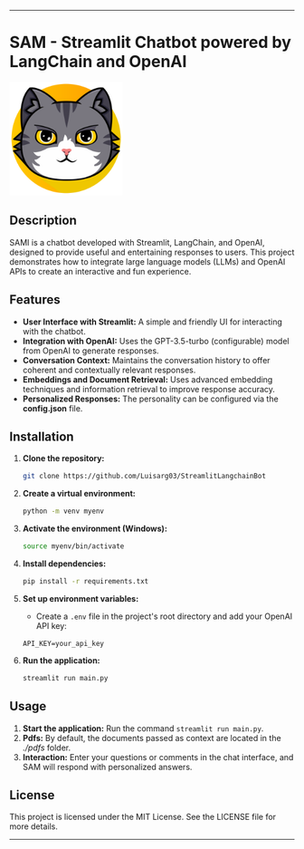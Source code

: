 
---

# SAM - Streamlit Chatbot powered by LangChain and OpenAI

<img src="./learningdoc/img/logo_cat.png" width="200"></img>

## Description

SAMI is a chatbot developed with Streamlit, LangChain, and OpenAI, designed to provide useful and entertaining responses to users. This project demonstrates how to integrate large language models (LLMs) and OpenAI APIs to create an interactive and fun experience.

## Features

- **User Interface with Streamlit:** A simple and friendly UI for interacting with the chatbot.
- **Integration with OpenAI:** Uses the GPT-3.5-turbo (configurable) model from OpenAI to generate responses.
- **Conversation Context:** Maintains the conversation history to offer coherent and contextually relevant responses.
- **Embeddings and Document Retrieval:** Uses advanced embedding techniques and information retrieval to improve response accuracy.
- **Personalized Responses:** The personality can be configured via the **config.json** file.

## Installation

1. **Clone the repository:**
    ```bash
    git clone https://github.com/Luisarg03/StreamlitLangchainBot
    ```

2. **Create a virtual environment:**
    ```bash
    python -m venv myenv
    ```

3. **Activate the environment (Windows):**
    ```bash
    source myenv/bin/activate
    ```

4. **Install dependencies:**
    ```bash
    pip install -r requirements.txt
    ```

5. **Set up environment variables:**
    - Create a `.env` file in the project's root directory and add your OpenAI API key:
    ```env
    API_KEY=your_api_key
    ```

6. **Run the application:**
    ```bash
    streamlit run main.py
    ```

## Usage

1. **Start the application:** Run the command `streamlit run main.py`.
2. **Pdfs:** By default, the documents passed as context are located in the *./pdfs* folder.
3. **Interaction:** Enter your questions or comments in the chat interface, and SAM will respond with personalized answers.

## License

This project is licensed under the MIT License. See the LICENSE file for more details.

---